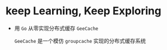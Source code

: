 # keep Learning, Keep Exploring

- 用 `Go` 从零实现分布式缓存 `GeeCache`

    `GeeCache` 是一个模仿 `groupcache` 实现的分布式缓存系统